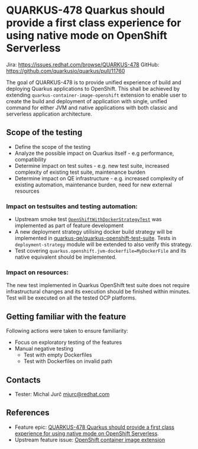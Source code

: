 # QUARKUS-478 Quarkus should provide a first class experience for using native mode on OpenShift Serverless

Jira: https://issues.redhat.com/browse/QUARKUS-478
GitHub: https://github.com/quarkusio/quarkus/pull/11760

The goal of QUARKUS-478 is to provide unified experience of build and deploying Quarkus applications to OpenShift. This
shall be achieved by extending `quarkus-container-image-openshift` extension to enable user to create the build and 
deployment of application with single, unified command for either JVM and native applications with both classic and 
serverless application architecture.

## Scope of the testing

- Define the scope of the testing
- Analyze the possible impact on Quarkus itself - e.g performance, compatibility
- Determine impact on test suites - e.g. new test suite, increased complexity of existing test suite, maintenance burden
- Determine impact on QE infrastructure - e.g. increased complexity of existing automation, maintenance burden, need for new external resources

### Impact on testsuites and testing automation:
- Upstream smoke test [`OpenShiftWithDockerStrategyTest`](https://github.com/quarkusio/quarkus/pull/11760/files#diff-540de2fa8dc0a678c0b39b7fa2700c267fc749dab3ddd6b75a0c5b2f8e9d3171)
  was implemented as part of feature development
- A new deployment strategy utilising docker build strategy will be implemented in 
  [quarkus-qe/quarkus-openshift-test-suite](https://github.com/quarkus-qe/quarkus-openshift-test-suite). Tests in
  `deployment-strategy` module will be extended to also verify this strategy.
- Test covering `quarkus.openshift.jvm-dockerfile=MyDockerFile` and its native equivalent should be implemented.  

### Impact on resources:
The new test implemented in Quarkus OpenShift test suite does not require infrastructural changes and its execution
should be finished within minutes. Test will be executed on all the tested OCP platforms.

## Getting familiar with the feature
Following actions were taken to ensure familiarity:
- Focus on exploratory testing of the features
- Manual negative testing
  - Test with empty Dockerfiles
  - Test with Dockerfiles on invalid path

## Contacts
* Tester: Michal Jurč <mjurc@redhat.com>

## References
* Feature epic: [QUARKUS-478 Quarkus should provide a first class experience for using native mode on OpenShift Serverless](https://issues.redhat.com/browse/QUARKUS-478).
* Upstream feature issue: [OpenShift container image extension](https://github.com/quarkusio/quarkus/pull/11760)
